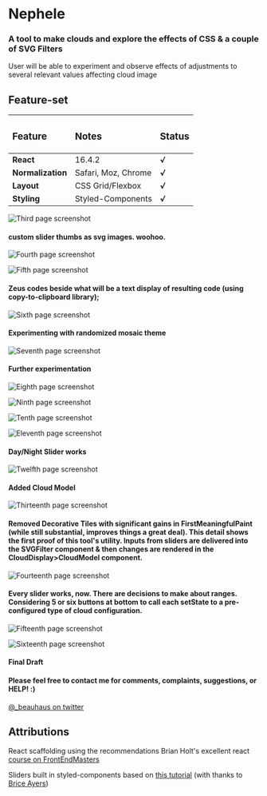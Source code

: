 # Nephele
### A tool to make clouds and explore the effects of CSS & a couple of SVG Filters

User will be able to experiment and observe effects of adjustments to several relevant values affecting cloud image


## Feature-set

| <h3>Feature</h3>  | <h3>Notes</h3>      | <h3>Status</h3> |
| :---------------- | :------------------ | :-------------- |
| **React**         | 16.4.2              | ***√***         |
| **Normalization** | Safari, Moz, Chrome | ***√***         |
| **Layout**        | CSS Grid/Flexbox    | ***√***         |
| **Styling**       | Styled-Components   | ***√***         |



![Third page screenshot](https://github.com/beauhaus/Nephele/blob/master/readmeRefImg/scrnshot3.jpg?raw=true "Third page screenshot")
#### custom slider thumbs as svg images. woohoo.

![Fourth page screenshot](https://github.com/beauhaus/Nephele/blob/master/readmeRefImg/scrnshot4.jpg?raw=true "Fourth page screenshot")

![Fifth page screenshot](https://github.com/beauhaus/Nephele/blob/master/readmeRefImg/scrnshot5.jpg?raw=true "Fifth page screenshot")
#### Zeus codes beside what will be a text display of resulting code (using copy-to-clipboard library);

![Sixth page screenshot](https://github.com/beauhaus/Nephele/blob/master/readmeRefImg/scrnshot6.jpg?raw=true "Sixth page screenshot")
#### Experimenting with randomized mosaic theme

![Seventh page screenshot](https://github.com/beauhaus/Nephele/blob/master/readmeRefImg/scrnshot7.jpg?raw=true "Seventh page screenshot")
#### Further experimentation

![Eighth page screenshot](https://github.com/beauhaus/Nephele/blob/master/readmeRefImg/scrnshot8.jpg?raw=true "Eighth page screenshot")

![Ninth page screenshot](https://github.com/beauhaus/Nephele/blob/master/readmeRefImg/scrnshot9.jpg?raw=true "Ninth page screenshot")

![Tenth page screenshot](https://github.com/beauhaus/Nephele/blob/master/readmeRefImg/scrnshot10.jpg?raw=true "Tenth page screenshot")

![Eleventh page screenshot](https://github.com/beauhaus/Nephele/blob/master/readmeRefImg/scrnshot11.jpg?raw=true "Eleventh page screenshot")
#### Day/Night Slider works

![Twelfth page screenshot](https://github.com/beauhaus/Nephele/blob/master/readmeRefImg/scrnshot12.jpg?raw=true "Twelfth page screenshot")
#### Added Cloud Model

![Thirteenth page screenshot](https://github.com/beauhaus/Nephele/blob/master/readmeRefImg/scrnshot13.jpg?raw=true "Thirteenth page screenshot")
#### Removed Decorative Tiles with significant gains in FirstMeaningfulPaint (while still substantial, improves things a great deal). This detail shows the first proof of this tool's utility. Inputs from sliders are delivered into the SVGFilter component & then changes are rendered in the CloudDisplay>CloudModel component.

![Fourteenth page screenshot](https://github.com/beauhaus/Nephele/blob/master/readmeRefImg/scrnshot14.jpg?raw=true "Fourteenth page screenshot")

#### Every slider works, now. There are decisions to make about ranges. Considering 5 or six buttons at bottom to call each setState to a pre-configured type of cloud configuration.



![Fifteenth page screenshot](https://github.com/beauhaus/Nephele/blob/master/readmeRefImg/scrnshot15.jpg?raw=true "Fifteenth page screenshot")


![Sixteenth page screenshot](https://github.com/beauhaus/Nephele/blob/master/readmeRefImg/scrnshot16.jpg?raw=true "Fifteenth page screenshot")
#### Final Draft

#### Please feel free to contact me for comments, complaints, suggestions, or HELP! :) 
<a href="https://twitter.com/_beauhaus">@_beauhaus on twitter</a>

## Attributions

React scaffolding using the recommendations Brian Holt's excellent react <a href="https://frontendmasters.com/teachers/brian-holt/" target="_blank" title="Click to visit this class">course on FrontEndMasters</a>

Sliders built in styled-components based on <a href="https://www.youtube.com/watch?v=U16seM2a8OY" target="_blank" title="click to watch">this tutorial</a> (with thanks to <a href="https://github.com/MyNameIsURL" target="_blank" title="Twitter">Brice Ayers</a>)
